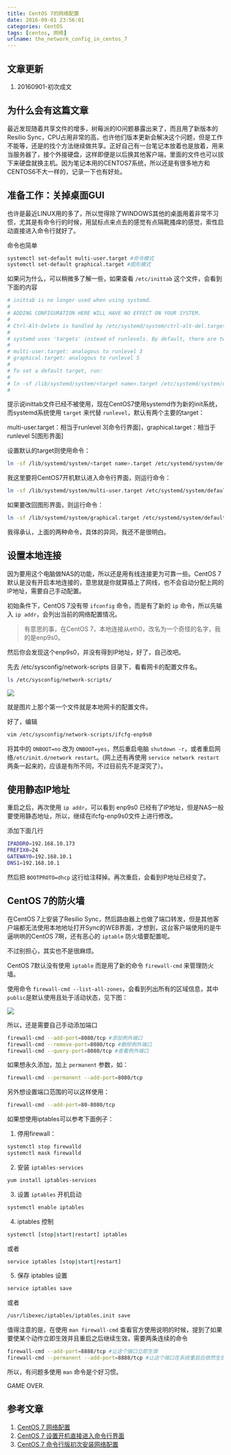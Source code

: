 ```yaml
---
title: CentOS 7的网络配置
date: 2016-09-01 23:56:01
categories: CentOS
tags: [centos, 网络]
urlname: the_network_config_in_centos_7
---
```


## 文章更新

1. 20160901-初次成文

## 为什么会有这篇文章

最近发现随着共享文件的增多，树莓派的IO问题暴露出来了，而且用了新版本的Resilio Sync，CPU占用非常的高，也许他们版本更新会解决这个问题，但是工作不能等，还是的找个方法继续做共享。正好自己有一台笔记本放着也是放着，用来当服务器了，接个外接硬盘，这样即便是以后换其他客户端，里面的文件也可以拔下来硬盘就换主机。因为笔记本用的CENTOS7系统，所以还是有很多地方和CENTOS6不大一样的，记录一下也有好处。<!-- more -->

## 准备工作：关掉桌面GUI

也许是最近LINUX用的多了，所以觉得除了WINDOWS其他的桌面用着非常不习惯，尤其是有命令行的时候，用鼠标点来点去的感觉有点隔靴搔痒的感觉，索性启动直接进入命令行就好了。

命令也简单

``` bash
systemctl set-default multi-user.target #命令模式
systemctl set-default graphical.target #图形模式
```

如果问为什么，可以稍微多了解一些，如果查看 `/etc/inittab` 这个文件，会看到下面的内容

``` bash
# inittab is no longer used when using systemd.
#
# ADDING CONFIGURATION HERE WILL HAVE NO EFFECT ON YOUR SYSTEM.
#
# Ctrl-Alt-Delete is handled by /etc/systemd/system/ctrl-alt-del.target
#
# systemd uses 'targets' instead of runlevels. By default, there are two main targets:
#
# multi-user.target: analogous to runlevel 3
# graphical.target: analogous to runlevel 5
#
# To set a default target, run:
#
# ln -sf /lib/systemd/system/<target name>.target /etc/systemd/system/default.target
#
```

提示说inittab文件已经不被使用，现在CentOS7使用systemd作为新的init系统，而systemd系统使用 `target` 来代替 `runlevel`，默认有两个主要的target：

multi-user.target：相当于runlevel 3[命令行界面]，graphical.target：相当于runlevel 5[图形界面]

设置默认的target则使用命令：

``` bash
ln -sf /lib/systemd/system/<target name>.target /etc/systemd/system/default.target
```

我这里要将CentOS7开机默认进入命令行界面，则运行命令：

``` bash
ln -sf /lib/systemd/system/multi-user.target /etc/systemd/system/default.target
```
如果要改回图形界面，则运行命令：

``` bash
ln -sf /lib/systemd/system/graphical.target /etc/systemd/system/default.target
```

我得承认，上面的两种命令，具体的异同，我还不是很明白。

## 设置本地连接

因为要用这个电脑做NAS的功能，所以还是用有线连接更为可靠一些。CentOS 7默认是没有开启本地连接的，意思就是你就算插上了网线，也不会自动分配上网的IP地址，需要自己手动配置。

初始条件下，CentOS 7没有带 `ifconfig` 命令，而是有了新的 `ip` 命令，所以先输入 `ip addr`，会列出当前的网络配置情况。

> 有意思的事，在CentOS 7，本地连接从eth0，改名为一个奇怪的名字，我的是enp9s0。

然后你会发现这个enp9s0，并没有得到IP地址，好了，自己改吧。

先去 /etc/sysconfig/network-scripts 目录下，看看网卡的配置文件名。

``` bash
ls /etc/sysconfig/network-scripts/
```

![](20160901-CENTOS7的网络配置/networkscripts.png)

就是图片上那个第一个文件就是本地网卡的配置文件。

好了，编辑

``` bash
vim /etc/sysconfig/network-scripts/ifcfg-enp9s0
```

将其中的 `ONBOOT=no` 改为 `ONBOOT=yes`，然后重启电脑 `shutdown -r`，或者重启网络`/etc/init.d/network restart`。(网上还有再使用 `service network restart` 两条一起来的，应该是有所不同，不过目前先不是深究了）。

## 使用静态IP地址

重启之后，再次使用 `ip addr`，可以看到 enp9s0 已经有了IP地址，但是NAS一般要使用静态地址，所以，继续在ifcfg-enp9s0文件上进行修改。

添加下面几行

``` bash
IPADDR0=192.168.10.173
PREFIX0=24
GATEWAY0=192.168.10.1
DNS1=192.168.10.1
```

然后把 `BOOTPROTO=dhcp` 这行给注释掉。再次重启，会看到IP地址已经变了。

## CentOS 7的防火墙

在CentOS 7上安装了Resilio Sync，然后路由器上也做了端口转发，但是其他客户端都无法使用本地地址打开Sync的WEB界面，才想到，这台客户端使用的是牛逼哄哄的CentOS 7啊，还有恶心的 `iptable` 防火墙要配置呢。

不过别担心，其实也不是很麻烦。

CentOS 7默认没有使用 `iptable` 而是用了新的命令 `firewall-cmd` 来管理防火墙。

使用命令 `firewall-cmd --list-all-zones`，会看到列出所有的区域信息，其中 `public`是默认使用且处于活动状态，见下图：

![](20160901-CENTOS7的网络配置/list-all-zones.png)

所以，还是需要自己手动添加端口

``` bash
firewall-cmd --add-port=8080/tcp #添加例外端口
firewall-cmd --remove-port=8080/tcp #删除例外端口
firewall-cmd --query-port=8080/tcp #查看例外端口
```

如果想永久添加，加上 `permanent` 参数，如：

``` bash
firewall-cmd --permanent --add-port=8080/tcp
```

另外想设置端口范围的可以这样使用：

``` bash
firewall-cmd --add-port=80-8080/tcp
```

如果想使用iptables可以参考下面例子：

1. 停用firewall：

  ``` bash
  systemctl stop firewalld
  systemctl mask firewalld
  ```

2. 安装 `iptables-services`

  ``` bash
  yum install iptables-services
  ```

3. 设置 `iptables` 开机启动

  ``` bash
  systemctl enable iptables
  ```

4. iptables 控制

  ``` bash
  systemctl [stop|start|restart] iptables
  ```

  或者

  ``` bash 
  service iptables [stop|start|restart]
  ```

5. 保存 iptables 设置

  ``` bash
  service iptables save
  ```

  或者

  ``` bash
  /usr/libexec/iptables/iptables.init save
  ```

值得注意的是，在使用 `man firewall-cmd` 查看官方使用说明的时候，提到了如果要使某个动作立即生效并且重启之后继续生效，需要两条连续的命令

``` bash
firewall-cmd --add-port=8888/tcp #让这个端口立即生效
firewall-cmd --permanent --add-port=8888/tcp #让这个端口在系统重启后依然生效
```

所以，有问题多使用 `man` 命令是个好习惯。

GAME OVER.

## 参考文章

1. [CentOS 7 网络配置](http://simonhu.blog.51cto.com/196416/1588971)
2. [CentOS 7 设置开机直接进入命令行界面](http://www.linuxidc.com/Linux/2015-12/126356.htm)
3. [CentOS 7 命令行版初次安装网络配置](http://www.jianshu.com/p/f9e14e50a28a/comments/1156103)
